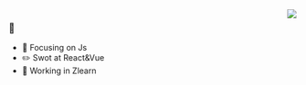 <img align="right" src="https://github-readme-stats.vercel.app/api?username=yuguaa&show_icons=true&icon_color=CE1D2D&text_color=718096&bg_color=ffffff&hide_title=true" />

###  👋

- :orange_book: Focusing on Js
- :pencil2: Swot at React&Vue
- :construction: Working in Zlearn
<!--
**yuguaa/yuguaa** is a ✨ _special_ ✨ repository because its `README.md` (this file) appears on your GitHub profile.

Here are some ideas to get you started:

- 🔭 I’m currently working on ...
- 🌱 I’m currently learning ...
- 👯 I’m looking to collaborate on ...
- 🤔 I’m looking for help with ...
- 💬 Ask me about ...
- 📫 How to reach me: ...
- 😄 Pronouns: ...
- ⚡ Fun fact: ...
-->
